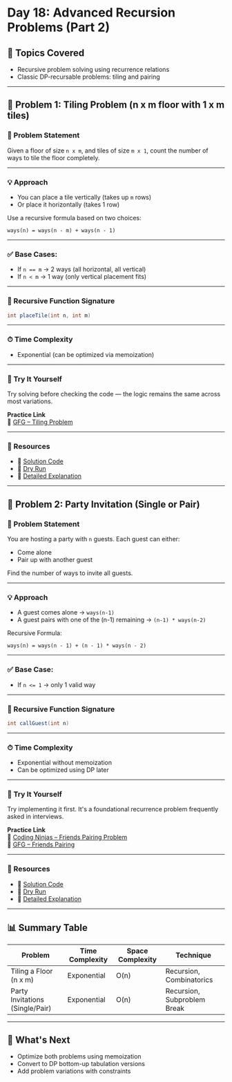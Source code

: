 # Day 18: Advanced Recursion Problems (Part 2)

## 🌟 Topics Covered
- Recursive problem solving using recurrence relations
- Classic DP-recursable problems: tiling and pairing

---

## 🧩 Problem 1: Tiling Problem (n x m floor with 1 x m tiles)

### 🔹 Problem Statement  
Given a floor of size `n x m`, and tiles of size `m x 1`, count the number of ways to tile the floor completely.

---

### 💡 Approach
- You can place a tile vertically (takes up `m` rows)
- Or place it horizontally (takes 1 row)

Use a recursive formula based on two choices:
```
ways(n) = ways(n - m) + ways(n - 1)
```

---

### ✅ Base Cases:
- If `n == m` → 2 ways (all horizontal, all vertical)
- If `n < m` → 1 way (only vertical placement fits)

---

### 🔁 Recursive Function Signature
```java
int placeTile(int n, int m)
```

---

### ⏱ Time Complexity
- Exponential (can be optimized via memoization)

---

### 🧪 Try It Yourself  
Try solving before checking the code — the logic remains the same across most variations.

**Practice Link**  
🔗 [GFG – Tiling Problem](https://www.geeksforgeeks.org/tiling-problem/)  

---

### 📂 Resources  
- 🔗 [Solution Code](Day_18/Tiling/tileProblem.java)  
- 🔗 [Dry Run](Day_18/Tiling/Dry_Run_Tiling.md)  
- 🔗 [Detailed Explanation](Day_18/Tiling/explanation.md)  

---

## 🧩 Problem 2: Party Invitation (Single or Pair)

### 🔹 Problem Statement  
You are hosting a party with `n` guests. Each guest can either:
- Come alone
- Pair up with another guest

Find the number of ways to invite all guests.

---

### 💡 Approach
- A guest comes alone → `ways(n-1)`
- A guest pairs with one of the (n-1) remaining → `(n-1) * ways(n-2)`

Recursive Formula:
```
ways(n) = ways(n - 1) + (n - 1) * ways(n - 2)
```

---

### ✅ Base Case:
- If `n <= 1` → only 1 valid way

---

### 🔁 Recursive Function Signature
```java
int callGuest(int n)
```

---

### ⏱ Time Complexity
- Exponential without memoization  
- Can be optimized using DP later

---

### 🧪 Try It Yourself  
Try implementing it first. It's a foundational recurrence problem frequently asked in interviews.

**Practice Link**  
🔗 [Coding Ninjas – Friends Pairing Problem](https://www.codingninjas.com/studio/problems/friends-pairing-problem_1214620)  
🔗 [GFG – Friends Pairing](https://www.geeksforgeeks.org/friends-pairing-problem/)

---

### 📂 Resources  
- 🔗 [Solution Code](Day_18/PartyGuests/ways_to_call_guests.java)  
- 🔗 [Dry Run](Day_18/PartyGuests/Dry_Run_Party.md)  
- 🔗 [Detailed Explanation](Day_18/PartyGuests/explanation.md)  

---

## 📊 Summary Table

| Problem                          | Time Complexity | Space Complexity | Technique                   |
|----------------------------------|-----------------|------------------|-----------------------------|
| Tiling a Floor (n x m)          | Exponential     | O(n)             | Recursion, Combinatorics    |
| Party Invitations (Single/Pair) | Exponential     | O(n)             | Recursion, Subproblem Break |

---

## 🔁 What's Next
- Optimize both problems using memoization
- Convert to DP bottom-up tabulation versions
- Add problem variations with constraints
